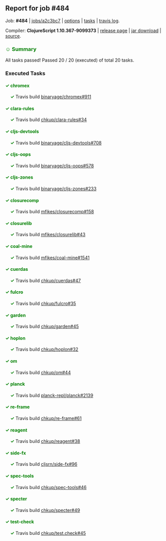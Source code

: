 ## Report for job #484

Job: **#484** | [jobs/a2c3bc7](https://github.com/cljs-oss/canary/commit/a2c3bc706d4bce4dde3a6ec8b816ff4097aa93bb) | [options](options.edn) | [tasks](tasks.edn) | [travis log](https://travis-ci.org/cljs-oss/canary/builds/404745829).

Compiler: **ClojureScript 1.10.367-9099373** | [release page](https://github.com/cljs-oss/canary/releases/tag/r1.10.367-9099373) | [jar download](https://github.com/cljs-oss/canary/releases/download/r1.10.367-9099373/clojurescript-1.10.367-9099373.jar) | [source](https://github.com/clojure/clojurescript/commit/9099373fb717808d3be959e3534ef30ec3fcab01).

### <b style='color:green'>☺ Summary</b>

All tasks passed! Passed 20 / 20 (executed) of total 20 tasks.

### Executed Tasks

#### <b style='color:green'>&#x2713; chromex</b>
&nbsp;&nbsp;&nbsp;&nbsp;<b style='color:green'>&#x2713;</b> Travis build [binaryage/chromex#911](https://travis-ci.org/binaryage/chromex/builds/404747799)<br>

#### <b style='color:green'>&#x2713; clara-rules</b>
&nbsp;&nbsp;&nbsp;&nbsp;<b style='color:green'>&#x2713;</b> Travis build [chkup/clara-rules#34](https://travis-ci.org/chkup/clara-rules/builds/404747803)<br>

#### <b style='color:green'>&#x2713; cljs-devtools</b>
&nbsp;&nbsp;&nbsp;&nbsp;<b style='color:green'>&#x2713;</b> Travis build [binaryage/cljs-devtools#708](https://travis-ci.org/binaryage/cljs-devtools/builds/404747805)<br>

#### <b style='color:green'>&#x2713; cljs-oops</b>
&nbsp;&nbsp;&nbsp;&nbsp;<b style='color:green'>&#x2713;</b> Travis build [binaryage/cljs-oops#578](https://travis-ci.org/binaryage/cljs-oops/builds/404747807)<br>

#### <b style='color:green'>&#x2713; cljs-zones</b>
&nbsp;&nbsp;&nbsp;&nbsp;<b style='color:green'>&#x2713;</b> Travis build [binaryage/cljs-zones#233](https://travis-ci.org/binaryage/cljs-zones/builds/404747811)<br>

#### <b style='color:green'>&#x2713; closurecomp</b>
&nbsp;&nbsp;&nbsp;&nbsp;<b style='color:green'>&#x2713;</b> Travis build [mfikes/closurecomp#158](https://travis-ci.org/mfikes/closurecomp/builds/404747815)<br>

#### <b style='color:green'>&#x2713; closurelib</b>
&nbsp;&nbsp;&nbsp;&nbsp;<b style='color:green'>&#x2713;</b> Travis build [mfikes/closurelib#43](https://travis-ci.org/mfikes/closurelib/builds/404747819)<br>

#### <b style='color:green'>&#x2713; coal-mine</b>
&nbsp;&nbsp;&nbsp;&nbsp;<b style='color:green'>&#x2713;</b> Travis build [mfikes/coal-mine#1541](https://travis-ci.org/mfikes/coal-mine/builds/404747831)<br>

#### <b style='color:green'>&#x2713; cuerdas</b>
&nbsp;&nbsp;&nbsp;&nbsp;<b style='color:green'>&#x2713;</b> Travis build [chkup/cuerdas#47](https://travis-ci.org/chkup/cuerdas/builds/404747827)<br>

#### <b style='color:green'>&#x2713; fulcro</b>
&nbsp;&nbsp;&nbsp;&nbsp;<b style='color:green'>&#x2713;</b> Travis build [chkup/fulcro#35](https://travis-ci.org/chkup/fulcro/builds/404747839)<br>

#### <b style='color:green'>&#x2713; garden</b>
&nbsp;&nbsp;&nbsp;&nbsp;<b style='color:green'>&#x2713;</b> Travis build [chkup/garden#45](https://travis-ci.org/chkup/garden/builds/404747841)<br>

#### <b style='color:green'>&#x2713; hoplon</b>
&nbsp;&nbsp;&nbsp;&nbsp;<b style='color:green'>&#x2713;</b> Travis build [chkup/hoplon#32](https://travis-ci.org/chkup/hoplon/builds/404747845)<br>

#### <b style='color:green'>&#x2713; om</b>
&nbsp;&nbsp;&nbsp;&nbsp;<b style='color:green'>&#x2713;</b> Travis build [chkup/om#44](https://travis-ci.org/chkup/om/builds/404747847)<br>

#### <b style='color:green'>&#x2713; planck</b>
&nbsp;&nbsp;&nbsp;&nbsp;<b style='color:green'>&#x2713;</b> Travis build [planck-repl/planck#2139](https://travis-ci.org/planck-repl/planck/builds/404747925)<br>

#### <b style='color:green'>&#x2713; re-frame</b>
&nbsp;&nbsp;&nbsp;&nbsp;<b style='color:green'>&#x2713;</b> Travis build [chkup/re-frame#61](https://travis-ci.org/chkup/re-frame/builds/404747849)<br>

#### <b style='color:green'>&#x2713; reagent</b>
&nbsp;&nbsp;&nbsp;&nbsp;<b style='color:green'>&#x2713;</b> Travis build [chkup/reagent#38](https://travis-ci.org/chkup/reagent/builds/404747861)<br>

#### <b style='color:green'>&#x2713; side-fx</b>
&nbsp;&nbsp;&nbsp;&nbsp;<b style='color:green'>&#x2713;</b> Travis build [cljsrn/side-fx#96](https://travis-ci.org/cljsrn/side-fx/builds/404747868)<br>

#### <b style='color:green'>&#x2713; spec-tools</b>
&nbsp;&nbsp;&nbsp;&nbsp;<b style='color:green'>&#x2713;</b> Travis build [chkup/spec-tools#46](https://travis-ci.org/chkup/spec-tools/builds/404747904)<br>

#### <b style='color:green'>&#x2713; specter</b>
&nbsp;&nbsp;&nbsp;&nbsp;<b style='color:green'>&#x2713;</b> Travis build [chkup/specter#49](https://travis-ci.org/chkup/specter/builds/404747898)<br>

#### <b style='color:green'>&#x2713; test-check</b>
&nbsp;&nbsp;&nbsp;&nbsp;<b style='color:green'>&#x2713;</b> Travis build [chkup/test.check#45](https://travis-ci.org/chkup/test.check/builds/404747931)<br>